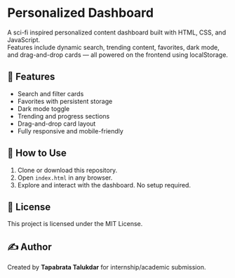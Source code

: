 # Personalized Dashboard

A sci-fi inspired personalized content dashboard built with HTML, CSS, and JavaScript.  
Features include dynamic search, trending content, favorites, dark mode, and drag-and-drop cards — all powered on the frontend using localStorage.

## 🔧 Features

- Search and filter cards
- Favorites with persistent storage
- Dark mode toggle
- Trending and progress sections
- Drag-and-drop card layout
- Fully responsive and mobile-friendly

## 🚀 How to Use

1. Clone or download this repository.
2. Open `index.html` in any browser.
3. Explore and interact with the dashboard. No setup required.

## 📄 License

This project is licensed under the MIT License.

## ✍️ Author

Created by **Tapabrata Talukdar** for internship/academic submission.
